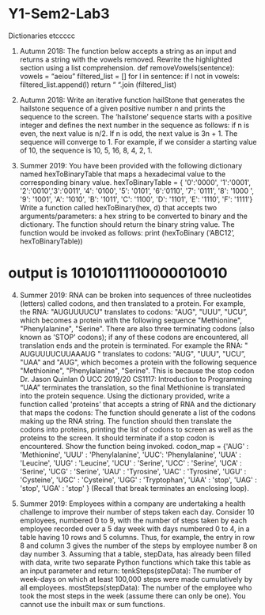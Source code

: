 # Y1-Sem2-Lab3
Dictionaries etccccc

1. Autumn 2018: The function below accepts a string as an input and returns a string
with the vowels removed. Rewrite the highlighted section using a list
comprehension.
def removeVowels(sentence):
  vowels = “aeiou”
  filtered_list = []
  for l in sentence:
    if l not in vowels:
    filtered_list.append(l)
  return “ “.join (filtered_list)

2. Autumn 2018: Write an iterative function hailStone that generates the hailstone
sequence of a given positive number n and prints the sequence to the screen. The
‘hailstone’ sequence starts with a positive integer and defines the next number in
the sequence as follows: if n is even, the next value is n/2. If n is odd, the next value
is 3n + 1. The sequence will converge to 1. For example, if we consider a starting
value of 10, the sequence is 10, 5, 16, 8, 4, 2, 1.

3. Summer 2019: You have been provided with the following dictionary named
hexToBinaryTable that maps a hexadecimal value to the corresponding binary value.
hexToBinaryTable = { '0':'0000', '1':'0001', '2':'0010','3':'0011', '4': '0100', '5': '0101',
'6':'0110', '7': '0111', '8': '1000 ', '9': '1001', 'A': '1010', 'B': '1011', 'C': '1100', 'D':
'1101', 'E': '1110', 'F': '1111'}
Write a function called hexToBinary(hex, d) that accepts two arguments/parameters:
a hex string to be converted to binary and the dictionary. The function should return
the binary string value. The function would be invoked as follows:
print (hexToBinary (‘ABC12’, hexToBinaryTable))
# output is 10101011110000010010

4. Summer 2019: RNA can be broken into sequences of three nucleotides (letters)
called codons, and then translated to a protein. For example, the RNA:
"AUGUUUUCU" translates to codons: "AUG", "UUU", "UCU”, which becomes a
protein with the following sequence "Methionine", "Phenylalanine", "Serine".
There are also three terminating codons (also known as 'STOP' codons); if any of
these codons are encountered, all translation ends and the protein is terminated.
For example the RNA: " AUGUUUUCUUAAAUG " translates to codons: "AUG",
"UUU", "UCU”, "UAA" and "AUG", which becomes a protein with the following
sequence "Methionine", "Phenylalanine", "Serine". This is because the stop codon 
Dr. Jason Quinlan Ó UCC 2019/20 CS1117: Introduction to Programming
“UAA” terminates the translation, so the final Methionine is translated into the
protein sequence.
Using the dictionary provided, write a function called 'proteins' that accepts a string
of RNA and the dictionary that maps the codons:
The function should generate a list of the codons making up the RNA string.
The function should then translate the codons into proteins, printing the list of
codons to screen as well as the proteins to the screen. It should terminate if a stop
codon is encountered. Show the function being invoked.
codon_map = {'AUG' : 'Methionine', 'UUU' : 'Phenylalanine', 'UUC': 'Phenylalanine',
'UUA' : 'Leucine', 'UUG' : 'Leucine', 'UCU' : 'Serine', 'UCC' : 'Serine', 'UCA' : 'Serine',
'UCG' : 'Serine', 'UAU' : 'Tyrosine', 'UAC' : 'Tyrosine', 'UGU' : 'Cysteine', 'UGC' :
'Cysteine', 'UGG' : 'Tryptophan', 'UAA' : 'stop', 'UAG' : 'stop', 'UGA' : 'stop' }
(Recall that break terminates an enclosing loop).

5. Summer 2019: Employees within a company are undertaking a health challenge to
improve their number of steps taken each day. Consider 10 employees, numbered 0
to 9, with the number of steps taken by each employee recorded over a 5 day week
with days numbered 0 to 4, in a table having 10 rows and 5 columns. Thus, for
example, the entry in row 8 and column 3 gives the number of the steps by
employee number 8 on day number 3.
Assuming that a table, stepData, has already been filled with data, write two
separate Python functions which take this table as an input parameter and return:
tenkSteps(stepData): The number of week-days on which at least 100,000 steps were made
cumulatively by all employees.
mostSteps(stepData): The number of the employee who took the most steps in the week
(assume there can only be one). You cannot use the inbuilt max or sum functions.
